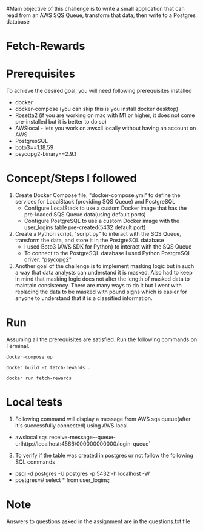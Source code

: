 #Main objective of this challenge is to write a small application that can read from an AWS SQS Queue, transform that data, then write to a Postgres database

# Fetch-Rewards

# Prerequisites
To achieve the desired goal, you will need following prerequisites installed
* docker
* docker-compose (you can skip this is you install docker desktop)
* Rosetta2 (if you are working on mac with M1 or higher, it does not come pre-installed but it is better to do so)
* AWSlocal - lets you work on awscli locally without having an account on AWS
* PostgresSQL
* boto3==1.18.59
* psycopg2-binary==2.9.1

# Concept/Steps I followed

1. Create Docker Compose file, "docker-compose.yml" to define the services for LocalStack (providing SQS Queue) and PostgreSQL
   * Configure LocalStack to use a custom Docker image that has the pre-loaded SQS Queue data(using default ports)
   * Configure PostgreSQL to use a custom Docker image with the user_logins table pre-created(5432 default port)
2. Create a Python script, "script.py" to interact with the SQS Queue, transform the data, and store it in the PostgreSQL database
   * I used Boto3 (AWS SDK for Python) to interact with the SQS Queue
   * To connect to the PostgreSQL database I used Python PostgreSQL driver, "psycopg2"
3. Another goal of the challenge is to implement masking logic but in such a way that data analysts can understand it is masked. Also had to keep in mind that masking logic does not alter the length of masked data to maintain consistency. There are many ways to do it but I went with replacing the data to be masked with pound signs which is easier for anyone to understand that it is a classified information.

# Run
Assuming all the prerequisites are satisfied. Run the following commands on Terminal.
```
docker-compose up
```

```
docker build -t fetch-rewards .
```

```
docker run fetch-rewards
```

# Local tests

1. Following command will display a message from AWS sqs queue(after it's successfully connected) using AWS local
   
  * awslocal sqs receive-message--queue-urlhttp://localhost:4566/000000000000/login-queue`

3. To verify if the table was created in postgres or not follow the following SQL commands

  * psql -d postgres -U postgres  -p 5432 -h localhost -W
  * postgres=# select * from user_logins;

# Note

Answers to questions asked in the assignment are in the questions.txt file
 
